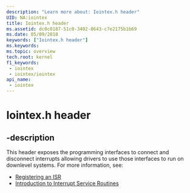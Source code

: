 ```yaml
---
description: "Learn more about: Iointex.h header"
UID: NA:iointex
title: Iointex.h header
ms.assetid: dc0c0187-51c0-3402-8643-c7e2175b1b69
ms.date: 05/09/2018
keywords: ["Iointex.h header"]
ms.keywords: 
ms.topic: overview
tech.root: kernel
f1_keywords:
 - iointex
 - iointex/iointex
api_name:
 - iointex
---
```


# Iointex.h header


## -description

This header exposes the programming interfaces to connect and disconnect interrupts allowing drivers to use those interfaces to run on downlevel systems. For more information, see:

- [Registering an ISR](/windows-hardware/drivers/kernel/registering-an-isr)
- [Introduction to Interrupt Service Routines](/windows-hardware/drivers/kernel/introduction-to-interrupt-service-routines)

